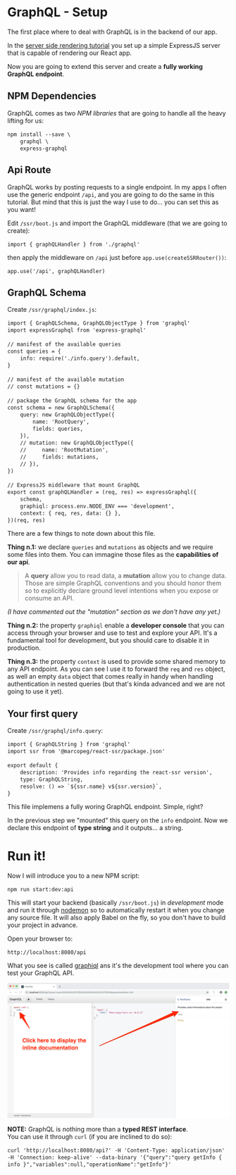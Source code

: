 # GraphQL - Setup

The first place where to deal with GraphQL is in the backend of our app.

In the [server side rendering tutorial](./ssr.md) you set up a simple ExpressJS
server that is capable of rendering our React app.

Now you are going to extend this server and create a **fully working GraphQL endpoint**.

## NPM Dependencies

GraphQL comes as two _NPM libraries_ that are going to handle all the heavy lifting for us:

    npm install --save \
        graphql \
        express-graphql

## Api Route

GraphQL works by posting requests to a single endpoint. In my apps I often use the
generic endpoint `/api`, and you are going to do the same in this tutorial. But mind
that this is just the way I use to do... you can set this as you want!

Edit `/ssr/boot.js` and import the GraphQL middleware 
(that we are going to create):

    import { graphQLHandler } from './graphql'

then apply the middleware on `/api` just before `app.use(createSSRRouter())`:

    app.use('/api', graphQLHandler)

## GraphQL Schema

Create `/ssr/graphql/index.js`:

    import { GraphQLSchema, GraphQLObjectType } from 'graphql'
    import expressGraphql from 'express-graphql'

    // manifest of the available queries
    const queries = {
        info: require('./info.query').default,
    }

    // manifest of the available mutation
    // const mutations = {}

    // package the GraphQL schema for the app
    const schema = new GraphQLSchema({
        query: new GraphQLObjectType({
            name: 'RootQuery',
            fields: queries,
        }),
        // mutation: new GraphQLObjectType({
        //     name: 'RootMutation',
        //     fields: mutations,
        // }),
    })

    // ExpressJS middleware that mount GraphQL
    export const graphQLHandler = (req, res) => expressGraphql({
        schema,
        graphiql: process.env.NODE_ENV === 'development',
        context: { req, res, data: {} },
    })(req, res)

There are a few things to note down about this file.

**Thing n.1:** we declare `queries` and `mutations` as objects and we require some
files into them. You can immagine those files as the **capabilities of our api**.

> A **query** allow you to read data, a **mutation** allow you to change data.
> Those are simple GraphQL conventions and you should honor them so to explicitly
> declare ground level intentions when you expose or consume an API.

_(I have commented out the "mutation" section as we don't have any yet.)_

**Thing n.2:** the property `graphiql` enable a **developer console** that you can
access through your browser and use to test and explore your API. It's a fundamental
tool for development, but you should care to disable it in production.

**Thing n.3:** the property `context` is used to provide some shared memory to any
API endpoint. As you can see I use it to forward the `req` and `res` object, as well
an empty `data` object that comes really in handy when handling authentication in
nested queries (but that's kinda advanced and we are not going to use it yet).

## Your first query

Create `/ssr/graphql/info.query`:

    import { GraphQLString } from 'graphql'
    import ssr from '@marcopeg/react-ssr/package.json'

    export default {
        description: 'Provides info regarding the react-ssr version',
        type: GraphQLString,
        resolve: () => `${ssr.name} v${ssr.version}`,
    }

This file implemens a fully woring GraphQL endpoint. Simple, right?

In the previous step we "mounted" this query on the `info` endpoint. Now we declare
this endpoint of **type string** and it outputs... a string.

# Run it!

Now I will introduce you to a new NPM script:

    npm run start:dev:api

This will start your backend (basically `/ssr/boot.js`) in _development_ mode and run it
through [nodemon](https://nodemon.io/) so to automatically restart it when you change any
source file. It will also apply Babel on the fly, so you don't have to build your project in advance.

Open your browser to:

    http://localhost:8080/api

What you see is called [graphiql](https://github.com/graphql/graphiql) ans it's the
development tool where you can test your GraphQL API.

![graphiql](../images/react-ssr__graphiql.png)

**NOTE:** GraphQL is nothing more than a **typed REST interface**.  
You can use it through `curl` (if you are inclined to do so):

    curl 'http://localhost:8080/api?' -H 'Content-Type: application/json' -H 'Connection: keep-alive' --data-binary '{"query":"query getInfo { info }","variables":null,"operationName":"getInfo"}'

